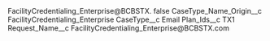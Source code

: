 <?xml version="1.0" encoding="UTF-8"?>
<CustomMetadata xmlns="http://soap.sforce.com/2006/04/metadata" xmlns:xsi="http://www.w3.org/2001/XMLSchema-instance" xmlns:xsd="http://www.w3.org/2001/XMLSchema">
    <label>FacilityCredentialing_Enterprise@BCBSTX.</label>
    <protected>false</protected>
    <values>
        <field>CaseType_Name_Origin__c</field>
        <value xsi:type="xsd:string">FacilityCredentialing_Enterprise</value>
    </values>
    <values>
        <field>CaseType__c</field>
        <value xsi:type="xsd:string">Email</value>
    </values>
    <values>
        <field>Plan_Ids__c</field>
        <value xsi:type="xsd:string">TX1</value>
    </values>
    <values>
        <field>Request_Name__c</field>
        <value xsi:type="xsd:string">FacilityCredentialing_Enterprise@BCBSTX.com</value>
    </values>
</CustomMetadata>
